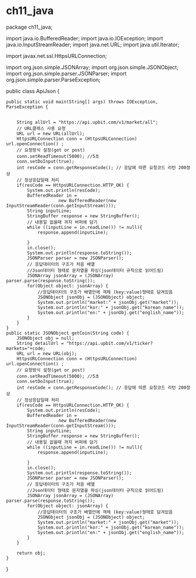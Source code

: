 # ch11_java
package ch11_java;

import java.io.BufferedReader;
import java.io.IOException;
import java.io.InputStreamReader;
import java.net.URL;
import java.util.Iterator;

import javax.net.ssl.HttpsURLConnection;

import org.json.simple.JSONArray;
import org.json.simple.JSONObject;
import org.json.simple.parser.JSONParser;
import org.json.simple.parser.ParseException;

public class ApiJson {
	
	public static void main(String[] args) throws IOException, ParseException {
		
		
		String allUrl = "https://api.upbit.com/v1/market/all";
		// URL클래스 사용 요청
		URL url = new URL(allUrl);
		HttpsURLConnection conn = (HttpsURLConnection) url.openConnection() ;
		// 요청방식 설정(get or post)
		conn.setReadTimeout(5000); //5초
		conn.setDoInput(true);
		int resCode = conn.getResponseCode(); // 응답에 따른 요청코드 리턴 200정상
		// 정상응답일때 처리
		if(resCode == HttpsURLConnection.HTTP_OK) {
			System.out.println(resCode);
			BufferedReader in = 
						new BufferedReader(new InputStreamReader(conn.getInputStream()));
			String inputLine;
			StringBuffer response = new StringBuffer();
			// 내용일 없을때 까지 버퍼에 담기
			while ((inputLine = in.readLine()) != null){
				response.append(inputLine);
				
			}
			in.close();
			System.out.println(response.toString());
			JSONParser parser = new JSONParser();
			// 응답데이터의 구조가 처음 배열
			//Json데이터 형태로 문자열을 파싱(json데이터 규칙으로 읽어드림)
			JSONArray jsonArray = (JSONArray) parser.parse(response.toString());
			for(Object object: jsonArray) {
				//응답데이터의 구조가 배열안에 객체 (key:value)형태로 담겨있음
				JSONObject jsonObj = (JSONObject) object;
				System.out.println("market:" + jsonObj.get("market"));
				System.out.println("kor:" + jsonObj.get("korean_name"));
				System.out.println("en:" + jsonObj.get("english_name"));
			}
		}
	}
	public static JSONObject getCoin(String code) {
		JSONObject obj = null;
		String detailUrl = "https://api.upbit.com/v1/ticker?markets="+code;
		URL url = new URL(obj);
		HttpsURLConnection conn = (HttpsURLConnection) url.openConnection() ;
		// 요청방식 설정(get or post)
		conn.setReadTimeout(5000); //5초
		conn.setDoInput(true);
		int resCode = conn.getResponseCode(); // 응답에 따른 요청코드 리턴 200정상
		// 정상응답일때 처리
		if(resCode == HttpsURLConnection.HTTP_OK) {
			System.out.println(resCode);
			BufferedReader in = 
						new BufferedReader(new InputStreamReader(conn.getInputStream()));
			String inputLine;
			StringBuffer response = new StringBuffer();
			// 내용일 없을때 까지 버퍼에 담기
			while ((inputLine = in.readLine()) != null){
				response.append(inputLine);
				
			}
			in.close();
			System.out.println(response.toString());
			JSONParser parser = new JSONParser();
			// 응답데이터의 구조가 처음 배열
			//Json데이터 형태로 문자열을 파싱(json데이터 규칙으로 읽어드림)
			JSONArray jsonArray = (JSONArray) parser.parse(response.toString());
			for(Object object: jsonArray) {
				//응답데이터의 구조가 배열안에 객체 (key:value)형태로 담겨있음
				JSONObject jsonObj = (JSONObject) object;
				System.out.println("market:" + jsonObj.get("market"));
				System.out.println("kor:" + jsonObj.get("korean_name"));
				System.out.println("en:" + jsonObj.get("english_name"));
			}
		}
	
		return obj;
	}
	
	
	
	
	
	
}
